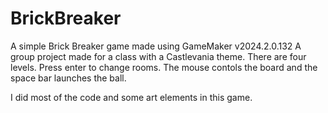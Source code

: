 # BrickBreaker
A simple Brick Breaker game made using GameMaker v2024.2.0.132
A group project made for a class with a Castlevania theme. There are four levels.
Press enter to change rooms. The mouse contols the board and the space bar launches the ball.

I did most of the code and some art elements in this game.
